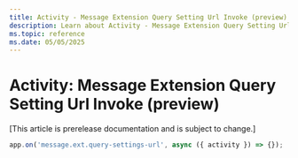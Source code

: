 ```yaml
---
title: Activity - Message Extension Query Setting Url Invoke (preview)
description: Learn about Activity - Message Extension Query Setting Url Invoke (preview)
ms.topic: reference
ms.date: 05/05/2025
---
```


# Activity: Message Extension Query Setting Url Invoke (preview)

[This article is prerelease documentation and is subject to change.]

<!-- langtabs-start -->
```typescript
app.on('message.ext.query-settings-url', async ({ activity }) => {});
```
<!-- langtabs-end -->